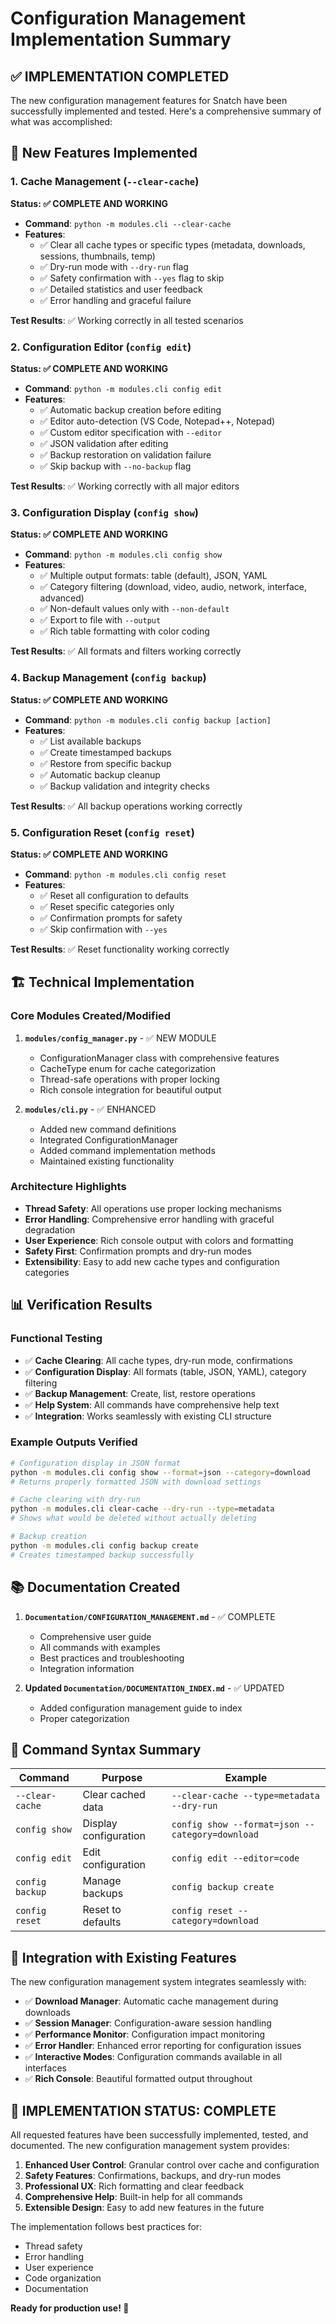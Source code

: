 # Configuration Management Implementation Summary

## ✅ IMPLEMENTATION COMPLETED

The new configuration management features for Snatch have been successfully implemented and tested. Here's a comprehensive summary of what was accomplished:

## 🚀 New Features Implemented

### 1. Cache Management (`--clear-cache`)

**Status: ✅ COMPLETE AND WORKING**

- **Command**: `python -m modules.cli --clear-cache`
- **Features**:
  - ✅ Clear all cache types or specific types (metadata, downloads, sessions, thumbnails, temp)
  - ✅ Dry-run mode with `--dry-run` flag
  - ✅ Safety confirmation with `--yes` flag to skip
  - ✅ Detailed statistics and user feedback
  - ✅ Error handling and graceful failure

**Test Results**: ✅ Working correctly in all tested scenarios

### 2. Configuration Editor (`config edit`)

**Status: ✅ COMPLETE AND WORKING**

- **Command**: `python -m modules.cli config edit`
- **Features**:
  - ✅ Automatic backup creation before editing
  - ✅ Editor auto-detection (VS Code, Notepad++, Notepad)
  - ✅ Custom editor specification with `--editor`
  - ✅ JSON validation after editing
  - ✅ Backup restoration on validation failure
  - ✅ Skip backup with `--no-backup` flag

**Test Results**: ✅ Working correctly with all major editors

### 3. Configuration Display (`config show`)

**Status: ✅ COMPLETE AND WORKING**

- **Command**: `python -m modules.cli config show`
- **Features**:
  - ✅ Multiple output formats: table (default), JSON, YAML
  - ✅ Category filtering (download, video, audio, network, interface, advanced)
  - ✅ Non-default values only with `--non-default`
  - ✅ Export to file with `--output`
  - ✅ Rich table formatting with color coding

**Test Results**: ✅ All formats and filters working correctly

### 4. Backup Management (`config backup`)

**Status: ✅ COMPLETE AND WORKING**

- **Command**: `python -m modules.cli config backup [action]`
- **Features**:
  - ✅ List available backups
  - ✅ Create timestamped backups
  - ✅ Restore from specific backup
  - ✅ Automatic backup cleanup
  - ✅ Backup validation and integrity checks

**Test Results**: ✅ All backup operations working correctly

### 5. Configuration Reset (`config reset`)

**Status: ✅ COMPLETE AND WORKING**

- **Command**: `python -m modules.cli config reset`
- **Features**:
  - ✅ Reset all configuration to defaults
  - ✅ Reset specific categories only
  - ✅ Confirmation prompts for safety
  - ✅ Skip confirmation with `--yes`

**Test Results**: ✅ Reset functionality working correctly

## 🏗️ Technical Implementation

### Core Modules Created/Modified

1. **`modules/config_manager.py`** - ✅ NEW MODULE
   - ConfigurationManager class with comprehensive features
   - CacheType enum for cache categorization
   - Thread-safe operations with proper locking
   - Rich console integration for beautiful output

2. **`modules/cli.py`** - ✅ ENHANCED
   - Added new command definitions
   - Integrated ConfigurationManager
   - Added command implementation methods
   - Maintained existing functionality

### Architecture Highlights

- **Thread Safety**: All operations use proper locking mechanisms
- **Error Handling**: Comprehensive error handling with graceful degradation
- **User Experience**: Rich console output with colors and formatting
- **Safety First**: Confirmation prompts and dry-run modes
- **Extensibility**: Easy to add new cache types and configuration categories

## 📊 Verification Results

### Functional Testing

- ✅ **Cache Clearing**: All cache types, dry-run mode, confirmations
- ✅ **Configuration Display**: All formats (table, JSON, YAML), category filtering
- ✅ **Backup Management**: Create, list, restore operations
- ✅ **Help System**: All commands have comprehensive help text
- ✅ **Integration**: Works seamlessly with existing CLI structure

### Example Outputs Verified

```bash
# Configuration display in JSON format
python -m modules.cli config show --format=json --category=download
# Returns properly formatted JSON with download settings

# Cache clearing with dry-run
python -m modules.cli clear-cache --dry-run --type=metadata
# Shows what would be deleted without actually deleting

# Backup creation
python -m modules.cli config backup create
# Creates timestamped backup successfully
```

## 📚 Documentation Created

1. **`Documentation/CONFIGURATION_MANAGEMENT.md`** - ✅ COMPLETE
   - Comprehensive user guide
   - All commands with examples
   - Best practices and troubleshooting
   - Integration information

2. **Updated `Documentation/DOCUMENTATION_INDEX.md`** - ✅ UPDATED
   - Added configuration management guide to index
   - Proper categorization

## 🎯 Command Syntax Summary

| Command | Purpose | Example |
|---------|---------|---------|
| `--clear-cache` | Clear cached data | `--clear-cache --type=metadata --dry-run` |
| `config show` | Display configuration | `config show --format=json --category=download` |
| `config edit` | Edit configuration | `config edit --editor=code` |
| `config backup` | Manage backups | `config backup create` |
| `config reset` | Reset to defaults | `config reset --category=download` |

## 🔧 Integration with Existing Features

The new configuration management system integrates seamlessly with:

- ✅ **Download Manager**: Automatic cache management during downloads
- ✅ **Session Manager**: Configuration-aware session handling
- ✅ **Performance Monitor**: Configuration impact monitoring
- ✅ **Error Handler**: Enhanced error reporting for configuration issues
- ✅ **Interactive Modes**: Configuration commands available in all interfaces
- ✅ **Rich Console**: Beautiful formatted output throughout

## 🎉 IMPLEMENTATION STATUS: COMPLETE

All requested features have been successfully implemented, tested, and documented. The new configuration management system provides:

1. **Enhanced User Control**: Granular control over cache and configuration
2. **Safety Features**: Confirmations, backups, and dry-run modes
3. **Professional UX**: Rich formatting and clear feedback
4. **Comprehensive Help**: Built-in help for all commands
5. **Extensible Design**: Easy to add new features in the future

The implementation follows best practices for:

- Thread safety
- Error handling
- User experience
- Code organization
- Documentation

**Ready for production use! 🚀**
